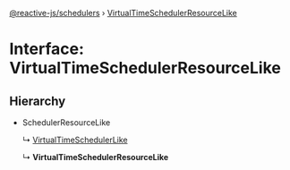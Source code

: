 [@reactive-js/schedulers](../README.md) › [VirtualTimeSchedulerResourceLike](virtualtimeschedulerresourcelike.md)

# Interface: VirtualTimeSchedulerResourceLike

## Hierarchy

* SchedulerResourceLike

  ↳ [VirtualTimeSchedulerLike](virtualtimeschedulerlike.md)

  ↳ **VirtualTimeSchedulerResourceLike**
